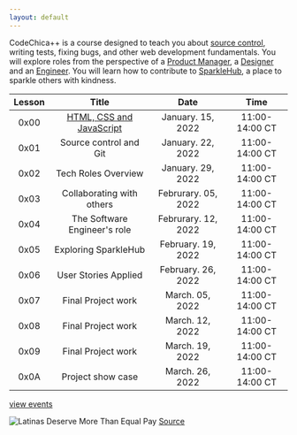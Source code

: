 ```yaml
---
layout: default
---
```


CodeChica++ is a course designed to teach you about [source control](./guides/git.html),
writing tests, fixing bugs, and other web development fundamentals.
You will explore roles from the perspective of a [Product Manager](./roles/product-manager.html),
a [Designer](./roles/designer.html) and an [Engineer](./roles/software-engineer.html).
You will learn how to contribute to [SparkleHub][sparklehub],
a place to sparkle others with kindness.

<!--
<a href="https://www.eventbrite.com/e/code-chica-advanced-coding-program-cohort-2-saturdays-tickets-215146768777" class="button primary">Register Now</a>
-->

| Lesson | Title | Date | Time |
| :---: | :---: | :---: | :---: |
| 0x00 | [HTML, CSS and JavaScript](./lessons/0x00/) | January. 15, 2022 | 11:00-14:00 CT |
| 0x01 | Source control and Git   | January. 22, 2022 | 11:00-14:00 CT |
| 0x02 | Tech Roles Overview      | January. 29, 2022 | 11:00-14:00 CT |
| 0x03 | Collaborating with others | Februrary. 05, 2022 | 11:00-14:00 CT |
| 0x04 | The Software Engineer's role | Februrary. 12, 2022 | 11:00-14:00 CT |
| 0x05 | Exploring SparkleHub   | February. 19, 2022 | 11:00-14:00 CT |
| 0x06 | User Stories Applied | February. 26, 2022 | 11:00-14:00 CT |
| 0x07 | Final Project work | March. 05, 2022 | 11:00-14:00 CT |
| 0x08 | Final Project work | March. 12, 2022 | 11:00-14:00 CT |
| 0x09 | Final Project work | March. 19, 2022 | 11:00-14:00 CT |
| 0x0A | Project show case | March. 26, 2022 | 11:00-14:00 CT |

<p class="text-center">
  <a href="https://www.eventbrite.com/o/latinitas-nonprofit-organization-11797246680">view events</a>
</p>


![Latinas Deserve More Than Equal Pay](/assets/images/latinas-deserve-more-than-equal-pay.png)
[Source](https://hispanicstar.org/resources/)

[slack]: /guides/slack.html
[sparklehub]: https://github.com/CodeChica/SparkleHub-lite
[zoom]: https://zoom.us/
[recordings]: https://codechica-plus-plus.slack.com/archives/C02EQF56ULW
[calendar]: https://calendar.google.com/calendar/u/0?cid=Y2xhc3Nyb29tMTA5OTkzMzI5MTI2NDM0MzIwNjMxQGdyb3VwLmNhbGVuZGFyLmdvb2dsZS5jb20
[registration]: https://www.eventbrite.com/e/code-chica-advanced-coding-program-cohort-2-saturdays-tickets-215146768777
